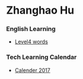 # Zhanghao Hu

### English Learning 
- [Level4 words](english/words_1.html)

### Tech Learning Calendar 
- [Calender 2017](calendar/cal2017.html)